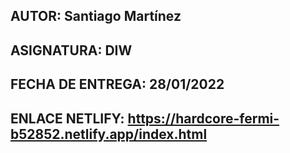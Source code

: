 ## AUTOR: Santiago Martínez
## ASIGNATURA: DIW
## FECHA DE ENTREGA: 28/01/2022

## ENLACE NETLIFY: https://hardcore-fermi-b52852.netlify.app/index.html